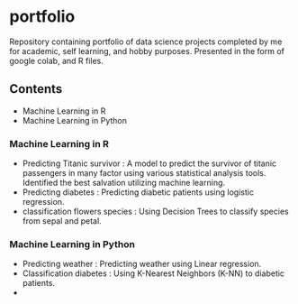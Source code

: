 # portfolio
Repository containing portfolio of data science projects completed by me for academic, self learning, and hobby purposes. Presented in the form of google colab, and R files.
## Contents
- Machine Learning in R
- Machine Learning in Python
### Machine Learning in R
- Predicting Titanic survivor : A model to predict the survivor of titanic passengers in many factor using various statistical analysis tools. Identified the best salvation utilizing machine learning.
- Predicting diabetes : Predicting diabetic patients using logistic regression.
- classification flowers species : Using Decision Trees to classify species from sepal and petal.
### Machine Learning in Python
- Predicting weather : Predicting weather using Linear regression.
- Classification diabetes : Using K-Nearest Neighbors (K-NN) to diabetic patients.
- 
